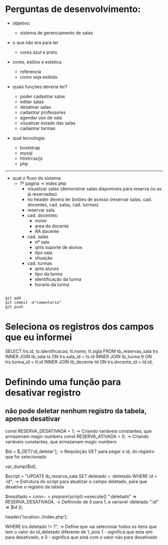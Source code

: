# Perguntas de desenvolvimento:

- objetivo:
    - sistema de gerenciamento de salas
- o que não era para ter
    - cores azul e preto
- cores, estilos e estetica
    - referencia
    - como seja exibido
- quais funções deveria ter?
    - poder cadastrar salas
    - editar salas
    - desativar salas
    - cadastrar professores
    - agendar uso de sala
    - visualizar estado das salas
    - cadastrar turmas

- qual tecnologia:
    - bootstrap
    - mysql
    - html/css/js
    - php

***
- qual o fluxo do sistema:
    - 1º pagina -> index.php
        - visualizar salas (demonstrar salas disponiveis para reserva ou as já reservadas)
        - no header devera ter botões de acesso (reservar salas, cad. docentes, cad. salas, cad. turmas) 
        - reservar sala.
        - cad. docentes:
            - nome
            - area do docente
            - RA docente
        - cad. salas
            - nº sala
            - qnts suporte de alunos
            - tipo sala
            - situação
        - cad. turmas
            - qnts alunos
            - tipo da turma
            - identificação da turma
            - horario da turma




```git

git add .
git commit -m"comentario"
git push

```


# Seleciona os registros dos campos que eu informei
SELECT trs.id, ts.identificacao, tt.nome, tt.sigla
FROM tb_reservas_sala trs <!-- trs seria um "Apelido" que eu criei para a tabela, pois o nome estava grande, repeti este processo nas outras tabelas -->
    INNER JOIN tb_sala ts ON trs.sala_id = ts.id
    INNER JOIN tb_turma tt ON trs.turma_id = tt.id
    INNER JOIN tb_docente td ON trs.docente_id = td.id;
    


# Definindo uma função para desativar registro
## não pode deletar nenhum registro da tabela, apenas desativar

const RESERVA_DESATIVADA = 1; -> Criando variáveis constantes, que armazenam magic numbers
const RESERVA_ATIVADA = 0;  -> Criando variáveis constantes, que armazenam magic numbers

$id = $_GET['id_deletar']; -> Requisição GET para pegar o id, do registro que for selecionado

var_dump($id);

$script = "UPDATE tb_reserva_sala SET deletado = :deletado WHERE id = :id"; -> Estrutura do script para atualizar o campo deletado, para que desative o registro da tabela

$resultado = $conn->prepare($script)->execute([
    ":deletado" => RESERVA_DESATIVADA, -> Definindo de 0 para 1, a variavel :deletado
    ":id" => $id
]);

header('location:./index.php');

WHERE trs.deletado != 1"; -> Define que vai selecionar todos os itens que tem o valor do id_deletado diferente de 1, pois 1 - significa que esta sim para desativado, e 0 - significa que está com o valor não para desativado